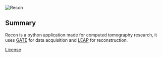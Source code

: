 ![Recon](assets/logo.svg)

## Summary

Recon is a python application made for computed tomography research, it uses [GATE](https://github.com/OpenGATE/opengate) for data acquisition and [LEAP](https://github.com/LLNL/LEAP) for reconstruction.

[License](LICENSE)
